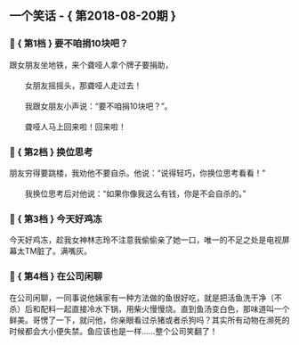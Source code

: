 ## 一个笑话 - { 第2018-08-20期 }
</hr>

### :jack_o_lantern: { 第1档 } 要不咱捐10块吧？
跟女朋友坐地铁，来个聋哑人拿个牌子要捐助，<br/><br/>　　女朋友摇摇头，那聋哑人走过去！<br/><br/>　　我跟女朋友小声说：“要不咱捐10块吧？”。<br/><br/>　　聋哑人马上回来啦！回来啦！


### :jack_o_lantern: { 第2档 } 换位思考
朋友穷得要跳楼，我劝他不要自杀。他说：“说得轻巧，你换位思考看看！”<br/><br/>　　我换位思考后对他说：“如果你像我这么有钱，你是不会自杀的。”


### :jack_o_lantern: { 第3档 } 今天好鸡冻
今天好鸡冻，趁我女神林志玲不注意我偷偷亲了她一口，唯一的不足之处是电视屏幕太TM脏了。满嘴灰。


### :jack_o_lantern: { 第4档 } 在公司闲聊
在公司闲聊，一同事说他姨家有一种方法做的鱼很好吃，就是把活鱼洗干净（不杀）后和配料一起直接冷水下锅，用柴火慢慢烧。直到鱼汤变白色，那味道叫一个鲜美。哥愣了一下，就问他，你亲眼看过杀猪或者杀狗吗？其实所有动物在濒死的时候都会大小便失禁。鱼应该也是一样……整个公司笑翻了！


